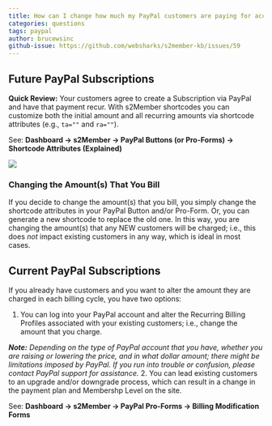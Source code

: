 ```yaml
---
title: How can I change how much my PayPal customers are paying for access?
categories: questions
tags: paypal
author: brucewsinc
github-issue: https://github.com/websharks/s2member-kb/issues/59
---
```


## Future PayPal Subscriptions

**Quick Review:** Your customers agree to create a Subscription via PayPal and have that payment recur. With s2Member shortcodes you can customize both the initial amount and all recurring amounts via shortcode attributes (e.g., `ta=""` and `ra=""`).

See: **Dashboard → s2Member → PayPal Buttons (or Pro-Forms) → Shortcode Attributes (Explained)**

![](https://cloud.githubusercontent.com/assets/1568616/5868071/9aa7db6e-a272-11e4-8268-d8d2f6cdc001.png)

### Changing the Amount(s) That You Bill

If you decide to change the amount(s) that you bill, you simply change the shortcode attributes in your PayPal Button and/or Pro-Form. Or, you can generate a new shortcode to replace the old one. In this way, you are changing the amount(s) that any NEW customers will be charged; i.e., this does _not_ impact existing customers in any way, which is ideal in most cases.

## Current PayPal Subscriptions

If you already have customers and you want to alter the amount they are charged in each billing cycle, you have two options:

<div class="li-margins"></div>

1. You can log into your PayPal account and alter the Recurring Billing Profiles associated with your existing customers; i.e., change the amount that you charge.
  
  _**Note:** Depending on the type of PayPal account that you have, whether you are raising or lowering the price, and in what dollar amount; there might be limitations imposed by PayPal. If you run into trouble or confusion, please contact PayPal support for assistance._
2. You can lead existing customers to an upgrade and/or downgrade process, which can result in a change in the payment plan and Membershp Level on the site.
  
  See: **Dashboard → s2Member → PayPal Pro-Forms → Billing Modification Forms**